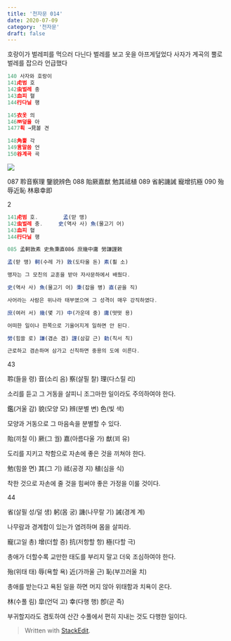 ```yaml
---
title: '천자문 014'
date: 2020-07-09
category: '천자문'
draft: false
---
```

호랑이가 벌레피를 먹으러 다닌다
벌레를 보고 옷을 아프게덮었다
사자가 계곡의 뿔로 벌레를 잡으라 언급했다
```js
140 사자와 호랑이
141虍범 호
142虫벌레 충
143血피 혈
144行다닐 행

145衣옷 의
146襾덮을 아
1477획 →見볼 견

148角뿔 각
149言말씀 언
150谷계곡 곡
```
![](https://i.ibb.co/ygY0w84/2020-07-09-11-29-49.png)

087 聆音察理 鑒貌辨色 088 貽厥嘉猷 勉其祗植 
089 省躬譏誡 寵增抗極 090 殆辱近恥 林皋幸即

2
```js
141虍범 호.        孟(맏 맹) 
142虫벌레 충.     史(역사 사) 魚(물고기 어) 
143血피 혈
144行다닐 행

085 孟軻敦素 史魚秉直086 庶幾中庸 勞謙謹敕 
```
```js
孟(맏 맹) 軻(수레 가) 敦(도타울 돈) 素(흴 소)

맹자는 그 모친의 교훈을 받아 자사문하에서 배웠다.

史(역사 사) 魚(물고기 어) 秉(잡을 병) 直(곧을 직)

사어라는 사람은 위나라 태부였으며 그 성격이 매우 강직하였다.

庶(여러 서) 幾(몇 기) 中(가운데 중) 庸(떳떳 용)

어떠한 일이나 한쪽으로 기울어지게 일하면 안 된다.

勞(힘쓸 로) 謙(겸손 겸) 謹(삼갈 근) 勅(칙서 칙)

근로하고 겸손하며 삼가고 신칙하면 중용의 도에 이른다.
```
43

聆(들을 령) 音(소리 음) 察(살필 찰) 理(다스릴 리)

소리를 듣고 그 거동을 살피니 조그마한 일이라도 주의하여야 한다.

鑑(거울 감) 貌(모양 모) 辨(분별 변) 色(빛 색)

모양과 거동으로 그 마음속을 분별할 수 있다.

貽(끼칠 이) 厥(그 궐) 嘉(아름다울 가) 猷(꾀 유)

도리를 지키고 착함으로 자손에 좋은 것을 끼쳐야 한다.

勉(힘쓸 면) 其(그 기) 祗(공경 지) 植(심을 식)

착한 것으로 자손에 줄 것을 힘써야 좋은 가정을 이룰 것이다.

44

省(살필 성/덜 생) 躬(몸 궁) 譏(나무랄 기) 誡(경계 계)

나무람과 경계함이 있는가 염려하며 몸을 살피라.

寵(고일 총) 增(더할 증) 抗(저항할 항) 極(다할 극)

총애가 더할수록 교만한 태도를 부리지 말고 더욱 조심하여야 한다.

殆(위태 태) 辱(욕할 욕) 近(가까울 근) 恥(부끄러울 치)

총애를 받는다고 욕된 일을 하면 머지 않아 위태함과 치욕이 온다.

林(수풀 림) 皐(언덕 고) 幸(다행 행) 卽(곧 즉)

부귀할지라도  겸토하여  산간  수풀에서  편히  지내는  것도  다행한  일이다.
> Written with [StackEdit](https://stackedit.io/).
<!--stackedit_data:
eyJoaXN0b3J5IjpbMTUwOTc0MDUyMiwtNTA1NjQ1NDA3LC0zOT
c0OTEyNDcsMTMzNTQyMTA2NCwxMzE0MzE5MjM3LC0xNDU1OTEz
OTMzLDEyMzU0NTU2NzIsLTU4MDQ4MDYwLC04NjQ5MDA0MjMsLT
E3MTczODYzNzYsLTIwNzE3NDIwNTAsNTk0NDk0ODQ5XX0=
-->